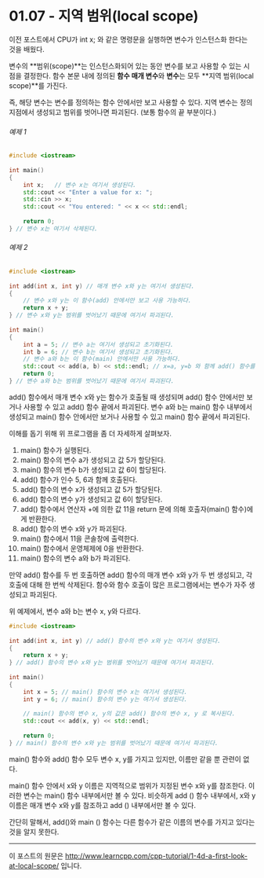 # 01.07 - 지역 범위(local scope)

이전 포스트에서 CPU가 int x; 와 같은 명령문을 실행하면 변수가 인스턴스화 한다는 것을 배웠다.

변수의 **범위(scope)**는 인스턴스화되어 있는 동안 변수를 보고 사용할 수 있는 시점을 결정한다. 함수 본문 내에 정의된 **함수 매개 변수**와 **변수**는 모두 **지역 범위(local scope)**를 가진다.

즉, 해당 변수는 변수를 정의하는 함수 안에서만 보고 사용할 수 있다. 지역 변수는 정의 지점에서 생성되고 범위를 벗어나면 파괴된다. (보통 함수의 끝 부분이다.)

###### 예제 1

```cpp
#include <iostream>
 
int main()
{
    int x;   // 변수 x는 여기서 생성된다.
    std::cout << "Enter a value for x: ";
    std::cin >> x;
    std::cout << "You entered: " << x << std::endl;
 
    return 0;
} // 변수 x는 여기서 삭제된다.
```

###### 예제 2

```cpp
#include <iostream>
 
int add(int x, int y) // 매개 변수 x와 y는 여기서 생성된다.
{
    // 변수 x와 y는 이 함수(add) 안에서만 보고 사용 가능하다.
    return x + y;
} // 변수 x와 y는 범위를 벗어났기 때문에 여기서 파괴된다.
 
int main()
{
    int a = 5; // 변수 a는 여기서 생성되고 초기화된다.
    int b = 6; // 변수 b는 여기서 생성되고 초기화된다.
    // 변수 a와 b는 이 함수(main) 안에서만 사용 가능하다.
    std::cout << add(a, b) << std::endl; // x=a, y=b 와 함께 add() 함수를 호출한다.
    return 0;
} // 변수 a와 b는 범위를 벗어났기 때문에 여기서 파괴된다.
```

add() 함수에서 매개 변수 x와 y는 함수가 호출될 때 생성되며 add() 함수 안에서만 보거나 사용할 수 있고 add() 함수 끝에서 파괴된다. 변수 a와 b는 main() 함수 내부에서 생성되고 main() 함수 안에서만 보거나 사용할 수 있고 main() 함수 끝에서 파괴된다.

이해를 돕기 위해 위 프로그램을 좀 더 자세하게 살펴보자.

1. main() 함수가 실행된다.
2. main() 함수의 변수 a가 생성되고 값 5가 할당된다.
3. main() 함수의 변수 b가 생성되고 값 6이 할당된다.
4. add() 함수가 인수 5, 6과 함께 호출된다.
5. add() 함수의 변수 x가 생성되고 값 5가 할당된다.
6. add() 함수의 변수 y가 생성되고 값 6이 할당된다.
7. add() 함수에서 연산자 +에 의한 값 11을 return 문에 의해 호출자(main() 함수)에게 반환한다.
8. add() 함수의 변수 x와 y가 파괴된다.
9. main() 함수에서 11을 콘솔창에 출력한다.
10. main() 함수에서 운영체제에 0을 반환한다.
11. main() 함수의 변수 a와 b가 파괴된다.

만약 add() 함수를 두 번 호출하면 add() 함수의 매개 변수 x와 y가 두 번 생성되고, 각 호출에 대해 한 번씩 삭제된다. 함수와 함수 호출이 많은 프로그램에서는 변수가 자주 생성되고 파괴된다.

위 예제에서, 변수 a와 b는 변수 x, y와 다르다.

```cpp
#include <iostream>
 
int add(int x, int y) // add() 함수의 변수 x와 y는 여기서 생성된다.
{
    return x + y;
} // add() 함수의 변수 x와 y는 범위를 벗어났기 때문에 여기서 파괴된다.
 
int main()
{
    int x = 5; // main() 함수의 변수 x는 여기서 생성된다.
    int y = 6; // main() 함수의 변수 y는 여기서 생성된다.
    
    // main() 함수의 변수 x, y의 값은 add() 함수의 변수 x, y 로 복사된다.
    std::cout << add(x, y) << std::endl; 
    
    return 0;
} // main() 함수의 변수 x와 y는 범위를 벗어났기 때문에 여기서 파괴된다.
```

main() 함수와 add() 함수 모두 변수 x, y를 가지고 있지만, 이름만 같을 뿐 관련이 없다.

main() 함수 안에서 x와 y 이름은 지역적으로 범위가 지정된 변수 x와 y를 참조한다. 이러한 변수는 main() 함수 내부에서만 볼 수 있다. 비슷하게 add () 함수 내부에서, x와 y 이름은 매개 변수 x와 y를 참조하고 add () 내부에서만 볼 수 있다.

간단히 말해서, add()와 main () 함수는 다른 함수가 같은 이름의 변수를 가지고 있다는 것을 알지 못한다.

---

이 포스트의 원문은 http://www.learncpp.com/cpp-tutorial/1-4d-a-first-look-at-local-scope/ 입니다.